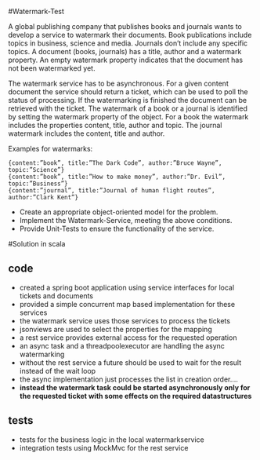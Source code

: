 #Watermark-Test

A global publishing company that publishes books and journals wants to develop a service to watermark their documents. Book publications include topics in business, science and media. Journals don’t include any specific topics. A document (books, journals) has a title, author and a watermark property. An empty watermark property indicates that the document has not been watermarked yet.

The watermark service has to be asynchronous. For a given content document the service should return a ticket, which can be used to poll the status of processing. If the watermarking is finished the document can be retrieved with the ticket. The watermark of a book or a journal is identified by setting the watermark property of the object. For a book the watermark includes the properties content, title, author and topic. The journal watermark includes the content, title and author. 

Examples for watermarks:

    {content:”book”, title:”The Dark Code”, author:”Bruce Wayne”, topic:”Science”}
    {content:”book”, title:”How to make money”, author:”Dr. Evil”, topic:”Business”}
    {content:”journal”, title:”Journal of human flight routes”, author:”Clark Kent”}


* Create an appropriate object-oriented model for the problem.
* Implement the Watermark-Service, meeting the above conditions.
* Provide Unit-Tests to ensure the functionality of the service.

#Solution in scala

## code
 - created a spring boot application using service interfaces for local tickets and documents
 - provided a simple concurrent map based implementation for these services
 - the watermark service uses those services to process the tickets
 - jsonviews are used to select the properties for the mapping
 - a rest service provides external access for the requested operation
 - an async task and a threadpoolexecutor are handling the async watermarking
 - without the rest service a future should be used to wait for the result instead of the wait loop
 - the async implementation just processes the list in creation order....
 - **instead the watermark task could be started asynchronously only for the requested ticket 
   with some effects on the required datastructures**
 
## tests 
 - tests for the business logic in the local watermarkservice
 - integration tests using MockMvc for the rest service
